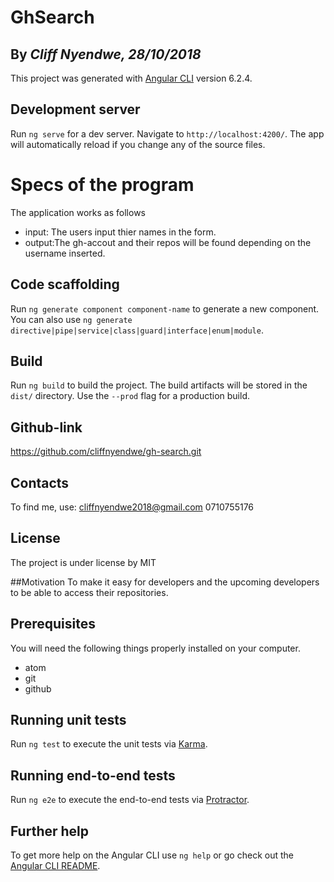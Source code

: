 # GhSearch
## By _**Cliff Nyendwe**, 28/10/2018_
This project was generated with [Angular CLI](https://github.com/angular/angular-cli) version 6.2.4.

## Development server

Run `ng serve` for a dev server. Navigate to `http://localhost:4200/`. The app will automatically reload if you change any of the source files.

# Specs of the program
The application works as follows
* input: The users input thier names in the form.
* output:The gh-accout and their repos will be found depending on the username inserted.

## Code scaffolding

Run `ng generate component component-name` to generate a new component. You can also use `ng generate directive|pipe|service|class|guard|interface|enum|module`.

## Build

Run `ng build` to build the project. The build artifacts will be stored in the `dist/` directory. Use the `--prod` flag for a production build.

## Github-link
https://github.com/cliffnyendwe/gh-search.git

## Contacts
To find me, use:
 cliffnyendwe2018@gmail.com
 0710755176


## License
The project is under license by MIT

##Motivation
To make it easy for developers and the upcoming developers to be able to access their repositories.

## Prerequisites

You will need the following things properly installed on your computer.
* atom
* git
* github

## Running unit tests

Run `ng test` to execute the unit tests via [Karma](https://karma-runner.github.io).

## Running end-to-end tests

Run `ng e2e` to execute the end-to-end tests via [Protractor](http://www.protractortest.org/).

## Further help

To get more help on the Angular CLI use `ng help` or go check out the [Angular CLI README](https://github.com/angular/angular-cli/blob/master/README.md).
